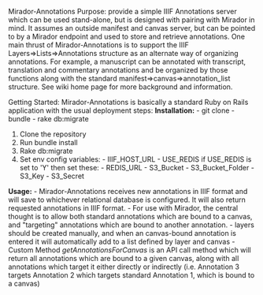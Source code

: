 Mirador-Annotations
Purpose: provide a simple IIIF Annotations server which can be used stand-alone, but is designed with pairing with Mirador in mind. It assumes an outside manifest and canvas server, but can be pointed to by a Mirador endpoint and used to store and retrieve annotations.
One main thrust of Mirador-Annotations is to support the IIIF Layers=>Lists=>Annotations structure as an alternate way of organizing annotations. For example, a manuscript can be annotated with transcript, translation and commentary annotations and be organized by those functions along with the standard manifest=>canvas=>annotation_list structure.
See wiki home page for more background and information.

Getting Started:
Mirador-Annotations is basically a standard Ruby on Rails application with the usual deployment steps:
**Installation:**
	- git clone
	- bundle
	- rake db:migrate
1.	Clone the repository
2.	Run bundle install
3.	Rake db:migrate
4. 	Set env config variables:
		- IIIF_HOST_URL
		- USE_REDIS
		  if USE_REDIS is set to 'Y' then set these:
			- REDIS_URL
			- S3_Bucket
			- S3_Bucket_Folder
			- S3_Key
			- S3_Secret

**Usage:**
	- Mirador-Annotations receives new annotations in IIIF format and will save to whichever relational database
	 is configured. It will also return requested annotations in IIIF format.
	- For use with Mirador, the central thought is to allow both standard annotations which are bound to a canvas,
	and "targeting" annotations which are bound to another annotation.
	- layers should be created manually, and when an canvas-bound annotation is entered it will automatically add to a list defined by layer and canvas
	- Custom Method *getAnnotationsForCanvas* is an API call method which will return all annotations which are bound to a given canvas,
	along with all annotations which target it either directly or indirectly
	(i.e. Annotation 3 targets Annotation 2 which targets standard Annotation 1, which is bound to a canvas)

